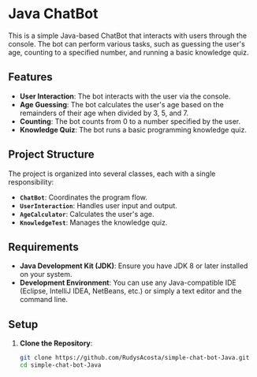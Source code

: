 # Java ChatBot

This is a simple Java-based ChatBot that interacts with users through the console. The bot can perform various tasks, such as guessing the user's age, counting to a specified number, and running a basic knowledge quiz.

## Features

- **User Interaction**: The bot interacts with the user via the console.
- **Age Guessing**: The bot calculates the user's age based on the remainders of their age when divided by 3, 5, and 7.
- **Counting**: The bot counts from 0 to a number specified by the user.
- **Knowledge Quiz**: The bot runs a basic programming knowledge quiz.

## Project Structure

The project is organized into several classes, each with a single responsibility:

- **`ChatBot`**: Coordinates the program flow.
- **`UserInteraction`**: Handles user input and output.
- **`AgeCalculator`**: Calculates the user's age.
- **`KnowledgeTest`**: Manages the knowledge quiz.

## Requirements

- **Java Development Kit (JDK)**: Ensure you have JDK 8 or later installed on your system.
- **Development Environment**: You can use any Java-compatible IDE (Eclipse, IntelliJ IDEA, NetBeans, etc.) or simply a text editor and the command line.

## Setup

1. **Clone the Repository**:
   ```bash
   git clone https://github.com/RudysAcosta/simple-chat-bot-Java.git
   cd simple-chat-bot-Java